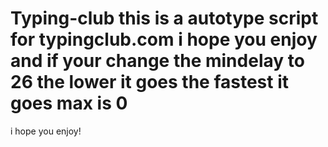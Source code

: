 # Typing-club this is a autotype script for typingclub.com i hope you enjoy  and if your change the mindelay to 26 the lower it goes the fastest it goes max is 0
i hope you enjoy!
